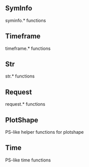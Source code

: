 ## SymInfo

syminfo.* functions

## Timeframe

timeframe.* functions

## Str

str.* functions

## Request

request.* functions

## PlotShape

PS-like helper functions for plotshape

## Time

PS-like time functions